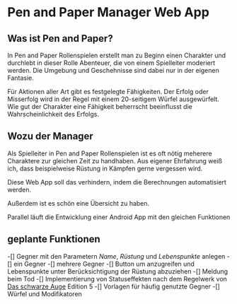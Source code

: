# Pen and Paper Manager Web App

## Was ist Pen and Paper?
In Pen and Paper Rollenspielen erstellt man zu Beginn einen Charakter und durchlebt in dieser Rolle Abenteuer, die von einem Spielleiter moderiert werden. Die Umgebung und Geschehnisse sind dabei nur in der eigenen Fantasie.

Für Aktionen aller Art gibt es festgelegte Fähigkeiten. Der Erfolg oder Misserfolg wird in der Regel mit einem 20-seitigem Würfel ausgewürfelt. Wie gut der Charakter eine Fähigkeit beherrscht beeinflusst die Wahrscheinlichkeit des Erfolgs.

## Wozu der Manager
Als Spielleiter in Pen and Paper Rollenspielen ist es oft nötig meherere Charaktere zur gleichen Zeit zu handhaben. Aus eigener Ehrfahrung weiß ich, dass beispielweise Rüstung in Kämpfen gerne vergessen wird.

Diese Web App soll das verhindern, indem die Berechnungen automatisiert werden.

Außerdem ist es schön eine Übersicht zu haben.

Parallel läuft die Entwicklung einer Android App mit den gleichen Funktionen

## geplante Funktionen
-[] Gegner mit den Parametern *Name*, *Rüstung* und *Lebenspunkte* anlegen
    -[] ein Gegner
    -[] mehrere Gegner
-[] Button um anzugreifen und Lebenspunkte unter Berücksichtigung der Rüstung abzuziehen
-[] Meldung beim Tod
-[] Implementierung von Statuseffekten nach dem Regelwerk von [Das schwarze Auge](https://ulisses-spiele.de/spielsysteme/das-schwarze-auge/) Edition 5
-[] Vorlagen für häufig genutzte Gegner
-[] Würfel und Modifikatoren